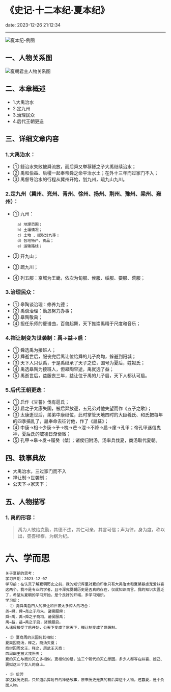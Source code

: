 # 《史记·十二本纪·夏本纪》
date: 2023-12-26 21:12:34

---

![夏本纪-例图](https://s11.ax1x.com/2023/12/26/pibfqkF.png)

## 一、人物关系图

![夏朝君主人物关系图](https://s11.ax1x.com/2023/12/26/pibguvV.png)

## 二、本章概述

- 1.大禹治水
- 2.定九州
- 3.治理民众
- 4.后代王朝更迭

## 三、详细文章内容

### 1.大禹治水：
- ① 鲧治水失败被舜流放，而后舜又举荐鲧之子大禹继续治水；
- ② 禹和伯益、后稷一起奉帝舜之命平治水土；在外十三年而过家门不入；
- ③ 禹督导治水的行程从冀州开始，划九州，疏九山九川。

### 2.定九州（冀州、兖州、青州、徐州、扬州、荆州、豫州、梁州、雍州）：
- ① 九州：

        a）地理范围；
        b）土壤情况；
        c）土地 、赋税分九等；
        d）各地特产、贡品；
        e）运输路线；

- ② 开九山；
- ③ 疏九川；
- ④ 列五服：京城为王畿，依次为甸服、侯服、绥服、要服、荒服；

### 3.治理民众：
- ① 皋陶谈治理：修养九德；
- ② 禹谈治理：勤恳努力办事；
- ③ 皋陶敬禹；
- ④ 担任乐师的夔谱曲，百兽起舞，天下推崇禹精于尺度和音乐；

### 4.禅让制变为世袭制：禹→益→启：
- ① 舜选禹为接班人；
- ②  舜逝世后，服丧完后禹让位给舜的儿子商均，躲避到阳城；
- ③ 天下人只认禹，于是禹继承了天子之位，国号为夏后，姓姒氏；
- ④ 禹选皋陶为接班人，但皋陶早逝，禹就选了益；
- ⑤ 禹逝世后，益服丧三年，益让位于禹的儿子启，天下人都认可启。

### 5.后代王朝更迭：
- ① 启作《甘誓》伐有扈氏；
- ② 启之子太康失国，被后羿放逐，五兄弟对他失望而作《五子之歌》；
- ③ 太康逝世后，弟弟中康继位，此时掌管天地四时的大臣羲氏、和氏把每年的四季搞乱了，胤奉命去征讨他，作了《胤征》；
- ④ 中康→相→少康→予→槐→芒→泄→不降→扃→廑→孔甲；帝孔甲迷信鬼神，夏后氏的威德日渐衰微；
- ⑤ 孔甲→皋→发→履癸（桀）；诸侯归附汤，汤率兵伐夏，商汤取代夏朝。

## 四、轶事典故

- 大禹治水，三过家门而不入
- 禅让制→世袭制；
- 公天下→家天下；


## 五、人物描写

### 1. 禹的形容：

> 禹为人敏给克勤，其德不违，其仁可亲，其言可信；声为律，身为度，称以出，亹亹穆穆，为纲为纪。

# 六、学而思

```
关于夏朝的思考：
学习日期：2023-12-07
学习前：在认真了解夏朝历史之前，我的知识库里对夏的印象只有大禹治水和夏桀暴虐宠爱妺喜这两个。我不是专业的学者，且不深究夏朝历史是否真的存在，仅就知识而言，我的知识太匮乏了，希望从夏朝的学习开始，是个良好的开端，多学习知识。
学习后：
- ① 尧舜禹启四人的禅让和世袭太多惊人的巧合：
尧→舜，舜→尧之子丹朱，诸侯服舜；
舜→禹，禹→舜之子商均，诸侯服禹；
禹→益，益→禹之子启，诸侯服启。
从诸侯接受了启开始，公天下变成了家天下，禅让制变成了世袭制。

- ② 夏商周的灭国何其相似：
夏桀囚商汤，释之，商汤灭夏；
商纣囚周文王，释之，周武王灭商；
西周幽王被犬戎所灭；
夏的灭亡与商的灭亡多相似，更相似的是，这三个朝代的灭亡原因，多少人都写在妺喜、妲己、褒姒这三个女人的身上。

- ③ 后羿
学这段历史前，只知道后羿射日的神话故事，原来历史是真的有后羿这个人物，还篡夏，是个负面人物。
```
